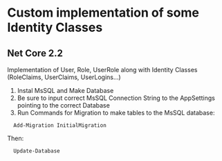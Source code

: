 # Custom implementation of some Identity Classes
## Net Core 2.2

Implementation of User, Role, UserRole along with Identity Classes (RoleClaims, UserClaims, UserLogins...)

1. Instal MsSQL and Make Database
2. Be sure to input correct MsSQL Connection String to the AppSettings pointing to the correct Database
3. Run Commands for Migration to make tables to the MsSQL database:
```
  Add-Migration InitialMigration
```
Then:
```
  Update-Database
```
